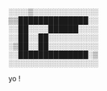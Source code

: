 ░░░░▒░░░░░░░░░░░░░<br/>
▒▒██████████████░░<br/>
░░██░░░░██████░░░░<br/>
░░██░░██░░░░░░░░░░<br/>
░▒██░░██░░░░░░░░░░<br/>
░░██████████████░▒<br/>
░░░░░░░░░░░░░░░░░░<br/>

yo !
